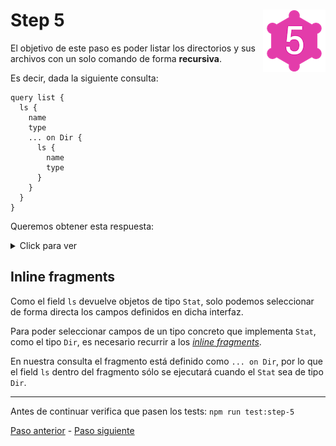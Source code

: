 # Step 5 <img align="right" width="100" height="100" src="../img/graphql-fs-level-5.png">

El objetivo de este paso es poder listar los directorios y sus archivos con un solo comando de forma **recursiva**.

Es decir, dada la siguiente consulta:

```gql
query list {
  ls {
    name
    type
    ... on Dir {
      ls {
        name
        type
      }
    }
  }
}
```

Queremos obtener esta respuesta:

<details><summary>Click para ver</summary><p>

```json
{
  "data": {
    "ls": [
      {
        "name": "Bart_Simpson.png",
        "type": "File"
      },
      {
        "name": "Father",
        "type": "Dir",
        "ls": [
          {
            "name": "Father",
            "type": "Dir"
          },
          {
            "name": "Homer_Simpson.png",
            "type": "File"
          },
          {
            "name": "Mother",
            "type": "Dir"
          }
        ]
      },
      {
        "name": "Lisa_Simpson.png",
        "type": "File"
      },
      {
        "name": "Maggie_Simpson.png",
        "type": "File"
      },
      {
        "name": "Mother",
        "type": "Dir",
        "ls": [
          {
            "name": "Father",
            "type": "Dir"
          },
          {
            "name": "Marge_Simpson.png",
            "type": "File"
          },
          {
            "name": "Mother",
            "type": "Dir"
          },
          {
            "name": "Patty_Bouvier.png",
            "type": "File"
          },
          {
            "name": "Selma_Bouvier.png",
            "type": "File"
          }
        ]
      }
    ]
  }
}
```

</p></details>

## Inline fragments

Como el field `ls` devuelve objetos de tipo `Stat`, solo podemos seleccionar de forma directa los campos definidos en dicha interfaz.

Para poder seleccionar campos de un tipo concreto que implementa `Stat`, como el tipo `Dir`, es necesario recurrir a los _[inline fragments](https://graphql.org/learn/queries/#inline-fragments)_.

En nuestra consulta el fragmento está definido como `... on Dir`, por lo que el field `ls` dentro del fragmento sólo se ejecutará cuando el `Stat` sea de tipo `Dir`.

---

Antes de continuar verifica que pasen los tests: `npm run test:step-5`

[Paso anterior](STEP-4.md) - [Paso siguiente](STEP-6.md)
